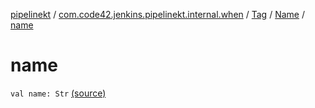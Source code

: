 [pipelinekt](../../../index.md) / [com.code42.jenkins.pipelinekt.internal.when](../../index.md) / [Tag](../index.md) / [Name](index.md) / [name](./name.md)

# name

`val name: Str` [(source)](https://github.com/code42/pipelinekt/tree/master/internal/src/main/kotlin/com/code42/jenkins/pipelinekt/internal/when/Tag.kt#L9)